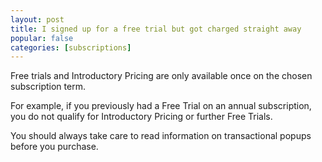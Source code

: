 ```yaml
---
layout: post
title: I signed up for a free trial but got charged straight away
popular: false
categories: [subscriptions]
---
```

Free trials and Introductory Pricing are only available once on the chosen subscription term.

For example, if you previously had a Free Trial on an annual subscription, you do not qualify for Introductory Pricing or further Free Trials.

You should always take care to read information on transactional popups before you purchase.
